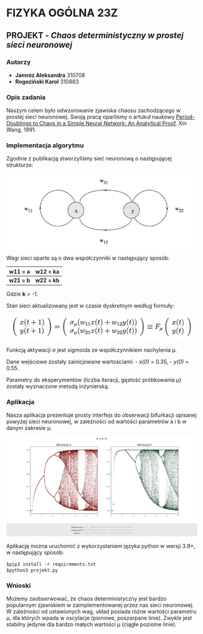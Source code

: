 # FIZYKA OGÓLNA 23Z
## PROJEKT - *Chaos deterministyczny w prostej sieci neuronowej*

### Autorzy
- **Jamróz Aleksandra** 310708
- **Rogoziński Karol** 310883

### Opis zadania
Naszym celem było odwzorowanie zjawiska chaosu zachodzącego w prostej sieci neuronowej. Swoją pracę oparliśmy o artukuł naukowy [Period-Doublings to Chaos in a Simple Neural Network: An Analytical Proof](https://wpmedia.wolfram.com/uploads/sites/13/2018/02/05-4-6.pdf), Xin Wang, 1991.

### Implementacja algorytmu

Zgodnie z publikacją stworzyliśmy sieć neuronową o następującej strukturze:

![Struktura sieci](img/nn_structure.png)

Wagi sieci oparte są o dwa współczynniki w następujący sposób:

|w11 = a|w12 = ka|
|-|-|
|**w21 = b**|**w22 = kb**|

Gdzie **k** = -1.

Stan sieci aktualizowany jest w czasie dyskretnym według formuły:

![Formuła](img/formula.png)

Funkcją aktywacji σ jest sigmoida ze współczynnikiem nachylenia μ.

Dane wejściowe zostały zainicjowane wartościami:
    - *x(0)* = 0.35,
    - *y(0)* = 0.55.

Parametry do eksperymentów (liczba iteracji, gęstość próbkowania μ) zostały wyznaczone metodą inżynierską.

### Aplikacja

Nasza aplikacja prezentuje prosty interfejs do obserwacji bifurkacji opisanej powyżej sieci neuronowej, w zależności od wartości parametrów a i b w danym zakresie μ.

![Aplikacja](img/app.png)

Aplikację można uruchomić z wykorzystaniem języka python w wersji 3.9+, w następujący sposób:
```
$pip3 install -r requirements.txt
$python3 projekt.py
```

### Wnioski

Możemy zaobserwować, że chaos deterministyczny jest bardzo popularnym zjawiskiem w zaimplementowanej przez nas sieci neuronowej. W zależności od ustawionych wag, układ posiada różne wartości parametru μ, dla których wpada w oscylacje (pionowe, poszarpane linie). Zwykle jest stabilny jedynie dla bardzo małych wartości μ (ciągłe poziome linie).
